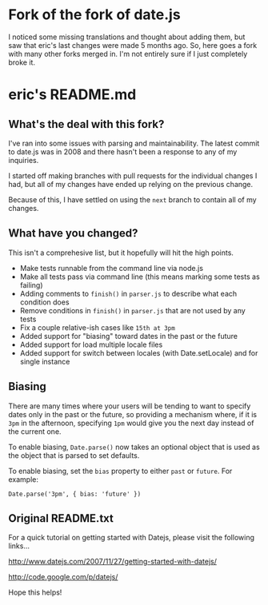 # Fork of the fork of date.js #

I noticed some missing translations and thought about adding them, but saw that eric's last changes were made 5 months ago. So, here goes a fork with many other forks merged in. I'm not entirely sure if I just completely broke it.

# eric's README.md #

## What's the deal with this fork? ##

I've ran into some issues with parsing and maintainability. The latest commit
to date.js was in 2008 and there hasn't been a response to any of my inquiries.

I started off making branches with pull requests for the individual changes I
had, but all of my changes have ended up relying on the previous change.

Because of this, I have settled on using the `next` branch to contain all of
my changes.


## What have you changed? ##

This isn't a comprehesive list, but it hopefully will hit the high points.

* Make tests runnable from the command line via node.js
* Make all tests pass via command line (this means marking some tests as failing)
* Adding comments to `finish()` in `parser.js` to describe what each condition does
* Remove conditions in `finish()` in `parser.js` that are not used by any tests
* Fix a couple relative-ish cases like `15th at 3pm`
* Added support for "biasing" toward dates in the past or the future
* Added support for load multiple locale files
* Added support for switch between locales (with Date.setLocale) and for single instance

## Biasing ##

There are many times where your users will be tending to want to specify dates
only in the past or the future, so providing a mechanism where, if it is
`3pm` in the afternoon, specifying `1pm` would give you the next day instead
of the current one.

To enable biasing, `Date.parse()` now takes an optional object that is used
as the object that is parsed to set defaults.

To enable biasing, set the `bias` property to either `past` or `future`. For
example:

    Date.parse('3pm', { bias: 'future' })


## Original README.txt ##

For a quick tutorial on getting started with Datejs, please visit the following links...

http://www.datejs.com/2007/11/27/getting-started-with-datejs/

http://code.google.com/p/datejs/

Hope this helps!
